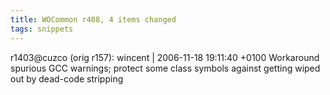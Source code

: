 ```yaml
---
title: WOCommon r408, 4 items changed
tags: snippets
---
```


r1403@cuzco (orig r157): wincent | 2006-11-18 19:11:40 +0100 Workaround spurious GCC warnings; protect some class symbols against getting wiped out by dead-code stripping
